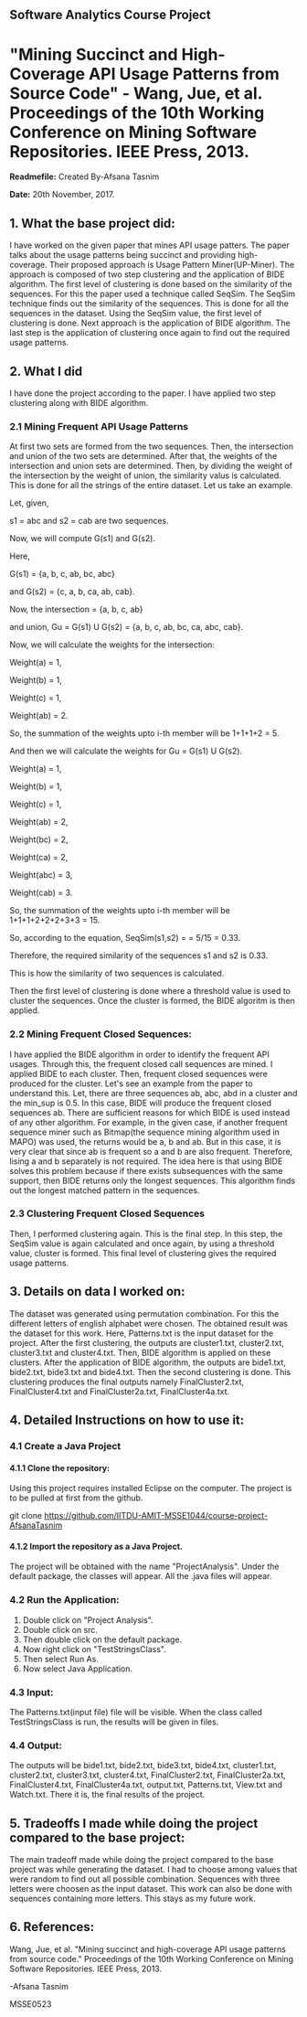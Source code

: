 ## Software Analytics Course Project
# "Mining Succinct and High-Coverage API Usage Patterns from Source Code" - Wang, Jue, et al. Proceedings of the 10th Working Conference on Mining Software Repositories. IEEE Press, 2013.

**Readmefile:** Created By-Afsana Tasnim

**Date:** 20th November, 2017.


## 1. What the base project did:
I have worked on the given paper that mines API usage patters. The paper talks about the usage patterns being succinct and providing high-
coverage. Their proposed approach is Usage Pattern Miner(UP-Miner). The approach is composed of two step clustering and the application
of BIDE algorithm. The first level of clustering is done based on the similarity of the sequences. For this the paper used a technique 
called SeqSim. The SeqSim technique finds out the similarity of the sequences. This is done for all the sequences in the dataset. Using the
SeqSim value, the first level of clustering is done. Next approach is the application of BIDE algorithm. The last step is the application
of clustering once again to find out the required usage patterns. 

## 2. What I did
I have done the project according to the paper. I have applied two step clustering along with BIDE algorithm. 

### 2.1 Mining Frequent API Usage Patterns

At first two sets are formed from the two sequences. Then, the intersection and union of the two sets are determined. After
that, the weights of the intersection and union sets are determined. Then, by dividing the weight of the intersection by the weight of 
union, the similarity valus is calculated. This is done for all the strings of the entire dataset. Let us take an example. 

Let, given,


s1 = abc and s2 = cab are two sequences. 

Now, we will compute G(s1) and G(s2).

Here, 

G(s1) = {a, b, c, ab, bc, abc} 

and G(s2) = {c, a, b, ca, ab, cab}. 

Now, the intersection = {a, b, c, ab} 

and union, Gu = G(s1) U G(s2) = {a, b, c, ab, bc, ca, abc, cab}. 

Now, we will calculate the weights for the intersection: 

Weight(a) = 1, 

Weight(b) = 1, 

Weight(c) = 1, 

Weight(ab) = 2. 

So, the summation of the weights upto i-th member will be 1+1+1+2 = 5.

And then we will calculate the weights for Gu = G(s1) U G(s2). 

Weight(a) = 1,

Weight(b) = 1, 

Weight(c) = 1, 

Weight(ab) = 2,

Weight(bc) = 2,

Weight(ca) = 2, 

Weight(abc) = 3, 

Weight(cab) = 3. 

So, the summation of the weights upto i-th member will be 1+1+1+2+2+2+3+3 = 15. 

So, according to the equation, SeqSim(s1,s2) = = 5/15 = 0.33. 

Therefore, the required similarity of the sequences s1 and s2 is 0.33. 

This is how the similarity of two sequences is calculated. 


Then the first level of clustering is done where a threshold value is used to cluster the sequences. Once the cluster is formed, the BIDE algoritm is then applied. 

### 2.2 Mining Frequent Closed Sequences:

I have applied the BIDE algorithm in order to identify the frequent API usages. Through this, the frequent closed call sequences are mined. I applied BIDE to each cluster. Then, frequent closed sequences were produced for the cluster. Let's see an example from the paper to understand this. Let, there are three sequences ab, abc, abd in a cluster and the min_sup is 0.5. In this case, BIDE will produce the frequent closed sequences ab. There are sufficient reasons for which BIDE is used instead of any other algorithm. For example, in the given case, if another frequent sequence miner such as Bitmap(the sequence mining algorithm used in MAPO) was used, the returns would be a, b and ab. But in this case, it is very clear that since ab is frequent so a and b are also frequent. Therefore, lising a and b separately is not required. The idea here is that using BIDE solves this problem because if there exists subsequences with the same support, then BIDE returns only the longest sequences.  This algorithm finds out the longest matched pattern in the sequences. 

### 2.3 Clustering Frequent Closed Sequences

Then, I performed clustering again. This is the final step. In this step, the SeqSim value is again calculated and once again, by using a threshold value, cluster is formed. This final level of clustering gives
the required usage patterns. 

## 3. Details on data I worked on:
The dataset was generated using permutation combination. For this the different letters of english alphabet were chosen. The obtained 
result was the dataset for this work. Here, Patterns.txt is the input dataset for the project. After the first clustering, the outputs are cluster1.txt, cluster2.txt, cluster3.txt and cluster4.txt. Then, BIDE algorithm is applied on these clusters. After the application of BIDE algorithm, the outputs are bide1.txt, bide2.txt, bide3.txt and bide4.txt. Then the second clustering is done. This clustering produces the final outputs namely FinalCluster2.txt, FinalCluster4.txt and FinalCluster2a.txt, FinalCluster4a.txt. 

## 4. Detailed Instructions on how to use it:

### 4.1 Create a Java Project

#### 4.1.1 Clone the repository:

Using this project requires installed Eclipse on the computer. The project is to be pulled at first from the github.

git clone https://github.com/IITDU-AMIT-MSSE1044/course-project-AfsanaTasnim

#### 4.1.2 Import the repository as a Java Project.

The project will be obtained with the name "ProjectAnalysis". Under the default package, the classes will appear. All the .java files will appear.

### 4.2 Run the Application:

1. Double click on "Project Analysis".
2. Double click on src.
3. Then double click on the default package.
4. Now right click on "TestStringsClass".
5. Then select Run As.
6. Now select Java Application.

### 4.3 Input:

The Patterns.txt(input file) file will be visible. When the class called TestStringsClass is run, the results will be given in files. 

### 4.4 Output:

The outputs will be bide1.txt, bide2.txt, bide3.txt, bide4.txt, cluster1.txt, cluster2.txt, cluster3.txt, cluster4.txt, 
FinalCluster2.txt, FinalCluster2a.txt, FinalCluster4.txt, FinalCluster4a.txt, output.txt, Patterns.txt, View.txt and Watch.txt. There it is, the final results of the project. 

## 5. Tradeoffs I made while doing the project compared to the base project:
The main tradeoff made while doing the project compared to the base project was while generating the dataset. I had to choose among values that were random to find out all possible combination. Sequences with three letters were choosen as the input dataset. This work can also be done with sequences containing more letters. This stays as my future work. 

## 6. References:
Wang, Jue, et al. "Mining succinct and high-coverage API usage patterns from source code." Proceedings of the 10th Working Conference on Mining Software Repositories. IEEE Press, 2013.

-Afsana Tasnim

MSSE0523
